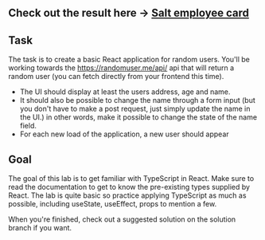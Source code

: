  ## Check out the result here ->  [Salt employee card](https://add-on-app.vercel.app/)

## Task

The task is to create a basic React application for random users. You'll be working towards the https://randomuser.me/api/ api that will return a random user (you can fetch directly from your frontend this time).

* The UI should display at least the users address, age and name.
* It should also be possible to change the name through a form input (but you don't have to make a post request, just simply update the name in the UI.) in other words, make it possible to change the state of the name field.
* For each new load of the application, a new user should appear

## Goal

The goal of this lab is to get familiar with TypeScript in React. Make sure to read the documentation to get to know the pre-existing types supplied by React. The lab is quite basic so practice applying TypeScript as much as possible, including useState, useEffect, props to mention a few.

When you're finished, check out a suggested solution on the solution branch if you want.
